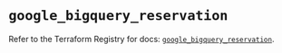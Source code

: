 # `google_bigquery_reservation`

Refer to the Terraform Registry for docs: [`google_bigquery_reservation`](https://registry.terraform.io/providers/hashicorp/google-beta/6.30.0/docs/resources/google_bigquery_reservation).
